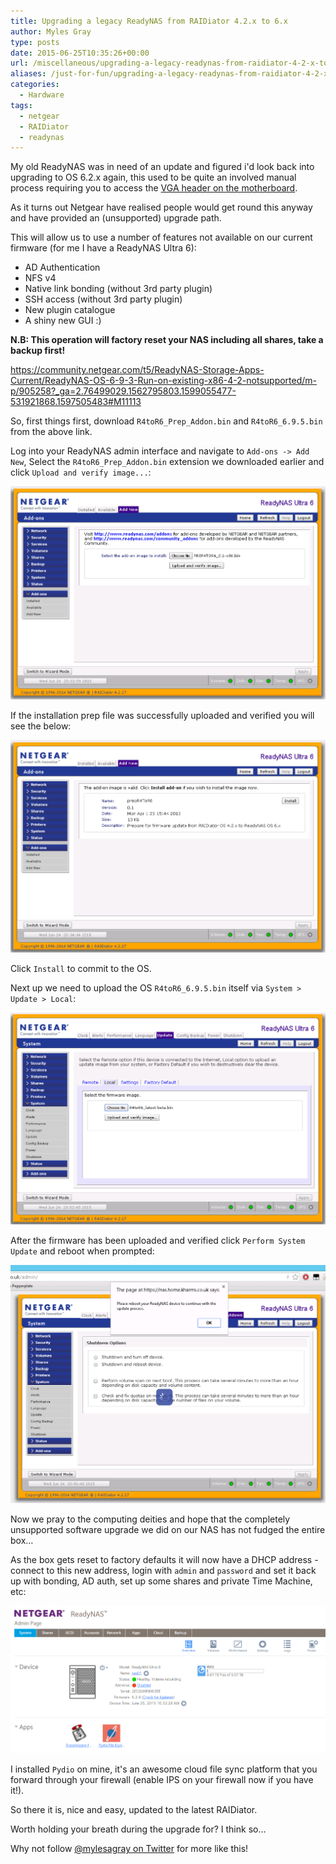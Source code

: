 ```yaml
---
title: Upgrading a legacy ReadyNAS from RAIDiator 4.2.x to 6.x
author: Myles Gray
type: posts
date: 2015-06-25T10:35:26+00:00
url: /miscellaneous/upgrading-a-legacy-readynas-from-raidiator-4-2-x-to-6-2-x/
aliases: /just-for-fun/upgrading-a-legacy-readynas-from-raidiator-4-2-x-to-6-2-x/
categories:
  - Hardware
tags:
  - netgear
  - RAIDiator
  - readynas
---
```


My old ReadyNAS was in need of an update and figured i'd look back into upgrading to OS 6.2.x again, this used to be quite an involved manual process requiring you to access the [VGA header on the motherboard][1].

As it turns out Netgear have realised people would get round this anyway and have provided an (unsupported) upgrade path.

This will allow us to use a number of features not available on our current firmware (for me I have a ReadyNAS Ultra 6):

  * AD Authentication
  * NFS v4
  * Native link bonding (without 3rd party plugin)
  * SSH access (without 3rd party plugin)
  * New plugin catalogue
  * A shiny new GUI :)

**N.B: This operation will factory reset your NAS including all shares, take a backup first!**

<https://community.netgear.com/t5/ReadyNAS-Storage-Apps-Current/ReadyNAS-OS-6-9-3-Run-on-existing-x86-4-2-notsupported/m-p/905258?_ga=2.76499029.1562795803.1599055477-531921868.1597505483#M11113>

So, first things first, download `R4toR6_Prep_Addon.bin` and `R4toR6_6.9.5.bin` from the above link.

Log into your ReadyNAS admin interface and navigate to `Add-ons -> Add New`, Select the `R4toR6_Prep_Addon.bin` extension we downloaded earlier and click `Upload and verify image...`:

![ReadyNAS Add-On Installation Screen][2] 

If the installation prep file was successfully uploaded and verified you will see the below:

![ReadyNAS RAIDiator 4.2.x to 6.2.x upgrade][3] 

Click `Install` to commit to the OS.

Next up we need to upload the OS `R4toR6_6.9.5.bin` itself via `System > Update > Local`:

![ReadyNAS Firmware Upgrade to 6.2.x][4] 

After the firmware has been uploaded and verified click `Perform System Update` and reboot when prompted:

![YOLO][5] 

Now we pray to the computing deities and hope that the completely unsupported software upgrade we did on our NAS has not fudged the entire box&#8230;

As the box gets reset to factory defaults it will now have a DHCP address - connect to this new address, login with `admin` and `password` and set it back up with bonding, AD auth, set up some shares and private Time Machine, etc:

![Netgear OS 6.2.x][6] 

I installed `Pydio` on mine, it's an awesome cloud file sync platform that you forward through your firewall (enable IPS on your firewall now if you have it!).

So there it is, nice and easy, updated to the latest RAIDiator.

Worth holding your breath during the upgrade for? I think so&#8230;

Why not follow [@mylesagray on Twitter][7] for more like this!

 [1]: https://web.archive.org/web/20190102203234/https://warwick.ac.uk/fac/sci/csc/people/computingstaff/jaroslaw_zachwieja/readynaspro-jailfix
 [2]: images/Screen-Shot-2015-06-24-at-20.33.35.png
 [3]: images/Screen-Shot-2015-06-24-at-20.35.23.png
 [4]: images/Screen-Shot-2015-06-24-at-20.52.51.png
 [5]: images/Screen-Shot-2015-06-24-at-20.57.59.png
 [6]: images/Image-11.png
 [7]: https://twitter.com/mylesagray
